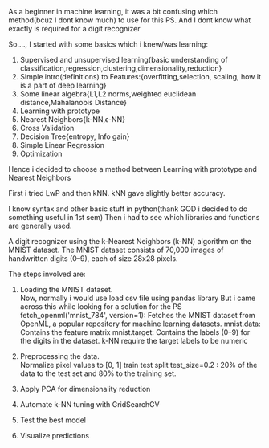
As a beginner in machine learning, it was a bit confusing which method(bcuz I dont know much) to use for this PS.
And I dont know what exactly is required for a digit recognizer

So...., I started with some basics which i knew/was learning:
1. Supervised and unsupervised learning{basic understanding of classification,regression,clustering,dimensionality,reduction}
2. Simple intro(definitions) to Features:{overfitting,selection, scaling, how it is a part of deep learning}
3. Some linear algebra{L1,L2 norms,weighted euclidean distance,Mahalanobis Distance}
4. Learning with prototype
5. Nearest Neighbors{k-NN,ϵ-NN}
6. Cross Validation
7. Decision Tree{entropy, Info gain}
8. Simple Linear Regression
9. Optimization

Hence i decided to choose a method between Learning with prototype and Nearest Neighbors

First i tried LwP and then kNN.
kNN gave slightly better accuracy.

I know syntax and other basic stuff in python(thank GOD i decided to do something useful in 1st sem)
Then i had to see which libraries and functions are generally used.


A digit recognizer using the k-Nearest Neighbors (k-NN) algorithm on the MNIST dataset.
The MNIST dataset consists of 70,000 images of handwritten digits (0–9), each of size 28x28 pixels.


The steps involved are:
1. Loading the MNIST dataset.                                                          
Now, normally i would use load csv file using pandas library
But i came across this while looking for a solution for the PS
fetch_openml('mnist_784', version=1):
   Fetches the MNIST dataset from OpenML, a popular repository for machine learning 
   datasets.
  mnist.data: Contains the feature matrix
  mnist.target: Contains the labels (0–9) for the digits in the dataset.
  k-NN require the target labels to be numeric

2. Preprocessing the data.                                                                 
  Normalize pixel values to [0, 1]
  train test split
   test_size=0.2 : 20% of the data to the test set and 80% to the training set.
   
3. Apply PCA for dimensionality reduction
4. Automate k-NN tuning with GridSearchCV
5. Test the best model
6. Visualize predictions

